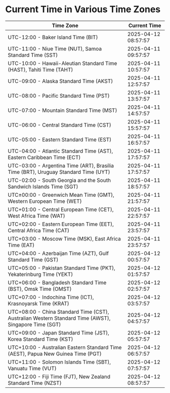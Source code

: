 # Current Time in Various Time Zones

| Time Zone | Current Time |
|-----------|--------------|
| UTC-12:00 - Baker Island Time (BIT) | 2025-04-12 08:57:57 |
| UTC-11:00 - Niue Time (NUT), Samoa Standard Time (SST) | 2025-04-11 09:57:57 |
| UTC-10:00 - Hawaii-Aleutian Standard Time (HAST), Tahiti Time (TAHT) | 2025-04-11 10:57:57 |
| UTC-09:00 - Alaska Standard Time (AKST) | 2025-04-11 12:57:57 |
| UTC-08:00 - Pacific Standard Time (PST) | 2025-04-11 13:57:57 |
| UTC-07:00 - Mountain Standard Time (MST) | 2025-04-11 14:57:57 |
| UTC-06:00 - Central Standard Time (CST) | 2025-04-11 15:57:57 |
| UTC-05:00 - Eastern Standard Time (EST) | 2025-04-11 16:57:57 |
| UTC-04:00 - Atlantic Standard Time (AST), Eastern Caribbean Time (ECT) | 2025-04-11 17:57:57 |
| UTC-03:00 - Argentina Time (ART), Brasília Time (BRT), Uruguay Standard Time (UYT) | 2025-04-11 17:57:57 |
| UTC-02:00 - South Georgia and the South Sandwich Islands Time (SGT) | 2025-04-11 18:57:57 |
| UTC±00:00 - Greenwich Mean Time (GMT), Western European Time (WET) | 2025-04-11 21:57:57 |
| UTC+01:00 - Central European Time (CET), West Africa Time (WAT) | 2025-04-11 22:57:57 |
| UTC+02:00 - Eastern European Time (EET), Central Africa Time (CAT) | 2025-04-11 23:57:57 |
| UTC+03:00 - Moscow Time (MSK), East Africa Time (EAT) | 2025-04-11 23:57:57 |
| UTC+04:00 - Azerbaijan Time (AZT), Gulf Standard Time (GST) | 2025-04-12 00:57:57 |
| UTC+05:00 - Pakistan Standard Time (PKT), Yekaterinburg Time (YEKT) | 2025-04-12 01:57:57 |
| UTC+06:00 - Bangladesh Standard Time (BST), Omsk Time (OMST) | 2025-04-12 02:57:57 |
| UTC+07:00 - Indochina Time (ICT), Krasnoyarsk Time (KRAT) | 2025-04-12 03:57:57 |
| UTC+08:00 - China Standard Time (CST), Australian Western Standard Time (AWST), Singapore Time (SGT) | 2025-04-12 04:57:57 |
| UTC+09:00 - Japan Standard Time (JST), Korea Standard Time (KST) | 2025-04-12 05:57:57 |
| UTC+10:00 - Australian Eastern Standard Time (AEST), Papua New Guinea Time (PGT) | 2025-04-12 06:57:57 |
| UTC+11:00 - Solomon Islands Time (SBT), Vanuatu Time (VUT) | 2025-04-12 07:57:57 |
| UTC+12:00 - Fiji Time (FJT), New Zealand Standard Time (NZST) | 2025-04-12 08:57:57 |
